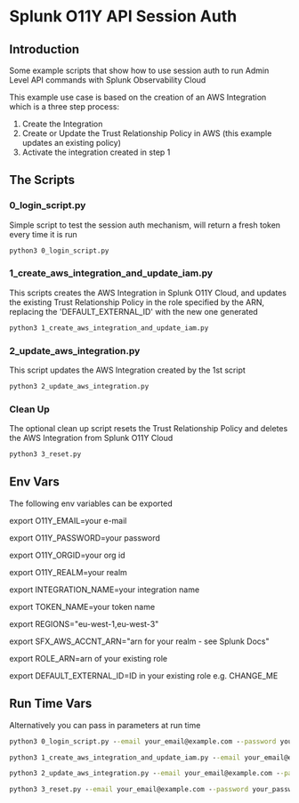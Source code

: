 # Splunk O11Y API Session Auth

## Introduction

Some example scripts that show how to use session auth to run Admin Level API commands with Splunk Observability Cloud

This example use case is based on the creation of an AWS Integration which is a three step process:

1. Create the Integration
2. Create or Update the Trust Relationship Policy in AWS (this example updates an existing policy)
3. Activate the integration created in step 1

## The Scripts

### 0_login_script.py

Simple script to test the session auth mechanism, will return a fresh token every time it is run

```cmd
python3 0_login_script.py
```

### 1_create_aws_integration_and_update_iam.py

This scripts creates the AWS Integration in Splunk O11Y Cloud, and updates the existing Trust Relationship Policy in the role specified by the ARN, replacing the 'DEFAULT_EXTERNAL_ID' with the new one generated

```cmd
python3 1_create_aws_integration_and_update_iam.py
```

### 2_update_aws_integration.py

This script updates the AWS Integration created by the 1st script

```cmd
python3 2_update_aws_integration.py
```

### Clean Up

The optional clean up script resets the Trust Relationship Policy and deletes the AWS Integration from Splunk O11Y Cloud

```cmd
python3 3_reset.py
```

## Env Vars

The following env variables can be exported

export O11Y_EMAIL=your e-mail

export O11Y_PASSWORD=your password

export O11Y_ORGID=your org id

export O11Y_REALM=your realm

export INTEGRATION_NAME=your integration name

export TOKEN_NAME=your token name

export REGIONS="eu-west-1,eu-west-3"

export SFX_AWS_ACCNT_ARN="arn for your realm - see Splunk Docs"

export ROLE_ARN=arn of your existing role

export DEFAULT_EXTERNAL_ID=ID in your existing role e.g. CHANGE_ME

## Run Time Vars

Alternatively you can pass in parameters at run time

```cmd
python3 0_login_script.py --email your_email@example.com --password your_password --orgId your_organization_id --realm your_realm
```

```cmd
python3 1_create_aws_integration_and_update_iam.py --email your_email@example.com --password your_password --orgId your_organization_id --realm your_realm --name "your_integraion_name" --namedToken "your_sfx_token_name" --regions "region-name-1" "region-name-2" --sfxAwsAccountArn "arn for your realm" --aws_access_key_id your_aws_access_key_id --aws_secret_access_key your_aws_secret_access_key --roleArn "your_role_arn" --defaultExternalId "CHANGE_ME"
```

```cmd
python3 2_update_aws_integration.py --email your_email@example.com --password your_password --orgId your_organization_id --realm your_realm --name "API_Demo" --namedToken "your_sfx_token_name" --regions "eu-west-1" "eu-west-3" --sfxAwsAccountArn "arn for your realm" --aws_access_key_id your_aws_access_key_id --aws_secret_access_key your_aws_secret_access_key --roleArn "your_role_arn"
```

```cmd
python3 3_reset.py --email your_email@example.com --password your_password --orgId your_organization_id --realm your_realm --roleArn "your_role_arn" --defaultExternalId "CHANGE_ME"
```